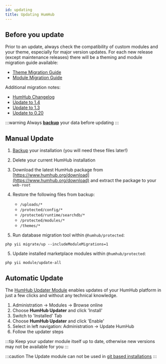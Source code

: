 ```yaml
---
id: updating
title: Updating HumHub
---
```


## Before you update

Prior to an update, always check the compatibility of custom modules and your theme, especially for major version updates.
For each new release (except maintenance releases) there will be a theming and module migration guide available:

- [Theme Migration Guide](../theme/migrate.md)
- [Module Migration Guide](../developer/modules-migrate.md)

Additional migration notes:
- [HumHub Changelog](https://github.com/humhub/humhub/blob/master/protected/humhub/docs/CHANGELOG.md)
- [Update to 1.4](updating-140.md)
- [Update to 1.3](updating-130.md)
- [Update to 0.20](updating-020.md)

:::warning
Always **[backup](backup.md)** your data before updating
:::

## Manual Update

1. [Backup](backup.md) your installation (you will need these files later!)
2. Delete your current HumHub installation
3. Download the latest HumHub package from [https://www.humhub.org/download](https://www.humhub.org/download) and extract the package to your `web-root`
4. Restore the following files from backup:

    - `/uploads/*`
    - `/protected/config/*`
    - `/protected/runtime/searchdb/*`
    - `/protected/modules/*`
    - `/themes/*`
	
4. Run database migration tool within `@humhub/protected`:

```console
php yii migrate/up --includeModuleMigrations=1
```

5. Update installed marketplace modules within `@humhub/protected`:

```console
php yii module/update-all
```
## Automatic Update

The [HumHub Updater Module](https://www.humhub.org/de/marketplace/details?id=17) enables updates of your HumHub platform 
in just a few clicks and without any technical knowledge. 

1. Administration -> Modules -> Browse online
2. Choose **HumHub Updater** and click 'Install'
3. Switch to 'Installed' Tab
4. Choose **HumHub Updater** and click 'Enable'
5. Select in left navigation: Administration -> Update HumHub
6. Follow the updater steps

:::tip
Keep your updater module itself up to date, otherwise new versions may not be available for you
:::

:::caution
The Update module can not be used in [git based installations](../develop/environment.md#gitcomposer-installation)
:::